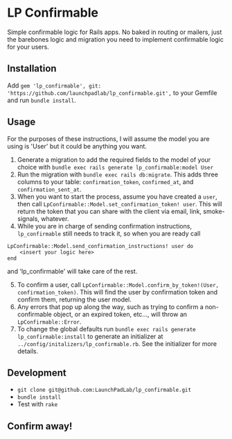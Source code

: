 # LP Confirmable
Simple confirmable logic for Rails apps. No baked in routing or mailers, just the barebones logic and migration you need to implement confirmable logic for your users.

## Installation
Add `gem 'lp_confirmable', git: 'https://github.com/launchpadlab/lp_confirmable.git',` to your Gemfile and run `bundle install`.

## Usage
For the purposes of these instructions, I will assume the model you are using is 'User' but it could be anything you want.

1. Generate a migration to add the required fields to the model of your choice with `bundle exec rails generate lp_confirmable:model User`
2. Run the migration with `bundle exec rails db:migrate`. This adds three columns to your table: `confirmation_token`, `confirmed_at`, and `confirmation_sent_at`.
3. When you want to start the process, assume you have created a `user`, then call `LpConfirmable::Model.set_confirmation_token! user`. This will return the token that you can share with the client via email, link, smoke-signals, whatever.
4. While you are in charge of sending confirmation instructions, `lp_confirmable` still needs to track it, so when you are ready call
```
LpConfirmable::Model.send_confirmation_instructions! user do
    <insert your logic here>
end
```
and 'lp_confirmable' will take care of the rest.

5. To confirm a user, call `LpConfirmable::Model.confirm_by_token!(User, confirmation_token)`. This will find the user by confirmation token and confirm them, returning the user model.
6. Any errors that pop up along the way, such as trying to confirm a non-confirmable object, or an expired token, etc..., will throw an `LpConfirmable::Error`.
7. To change the global defaults run `bundle exec rails generate lp_confirmable:install` to generate an initializer at `../config/initalizers/lp_confirmable.rb`. See the initializer for more details.

## Development
+ `git clone git@github.com:LaunchPadLab/lp_confirmable.git`
+ `bundle install`
+ Test with `rake`

## Confirm away!
